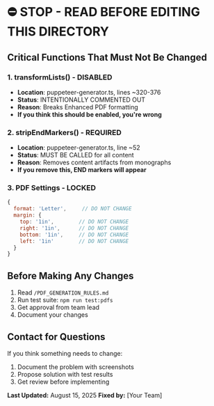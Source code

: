 # ⛔ STOP - READ BEFORE EDITING THIS DIRECTORY

## Critical Functions That Must Not Be Changed

### 1. transformLists() - DISABLED
- **Location**: puppeteer-generator.ts, lines ~320-376
- **Status**: INTENTIONALLY COMMENTED OUT
- **Reason**: Breaks Enhanced PDF formatting
- **If you think this should be enabled, you're wrong**

### 2. stripEndMarkers() - REQUIRED
- **Location**: puppeteer-generator.ts, line ~52
- **Status**: MUST BE CALLED for all content
- **Reason**: Removes content artifacts from monographs
- **If you remove this, END markers will appear**

### 3. PDF Settings - LOCKED
```javascript
{
  format: 'Letter',     // DO NOT CHANGE
  margin: {
    top: '1in',        // DO NOT CHANGE
    right: '1in',      // DO NOT CHANGE
    bottom: '1in',     // DO NOT CHANGE
    left: '1in'        // DO NOT CHANGE
  }
}
```

## Before Making Any Changes
1. Read `/PDF_GENERATION_RULES.md`
2. Run test suite: `npm run test:pdfs`
3. Get approval from team lead
4. Document your changes

## Contact for Questions
If you think something needs to change:
1. Document the problem with screenshots
2. Propose solution with test results
3. Get review before implementing

**Last Updated:** August 15, 2025
**Fixed by:** [Your Team]